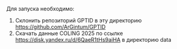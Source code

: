 Для запуска необходимо:

1. Склонить репозиторий GPTID в эту директорию https://github.com/ArGintum/GPTID
2. Скачать данные  COLING 2025 по ссылке https://disk.yandex.ru/d/6QaeR1tHs9aiHA в директорию data
